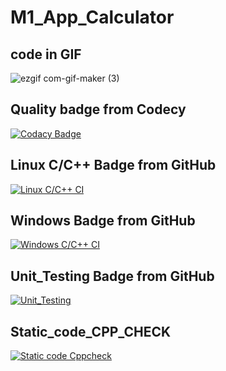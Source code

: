# M1_App_Calculator 

## code in GIF                 
![ezgif com-gif-maker (3)](https://user-images.githubusercontent.com/80145154/143379745-7f67ff34-bef8-48f5-9d21-cab3991595e8.gif)


## Quality badge from Codecy
[![Codacy Badge](https://app.codacy.com/project/badge/Grade/aa21699b0daa42cfb64888bd14b46f6e)](https://www.codacy.com/gh/shaileshms18/M1_App_Calculator/dashboard?utm_source=github.com&amp;utm_medium=referral&amp;utm_content=shaileshms18/M1_App_Calculator&amp;utm_campaign=Badge_Grade)

## Linux C/C++ Badge from GitHub
[![Linux C/C++ CI](https://github.com/shaileshms18/M1_App_Calculator/actions/workflows/c-cpp.yml/badge.svg)](https://github.com/shaileshms18/M1_App_Calculator/actions/workflows/c-cpp.yml)

## Windows Badge from GitHub
[![Windows C/C++ CI](https://github.com/shaileshms18/M1_App_Calculator/actions/workflows/Windows_c-cpp.yml/badge.svg)](https://github.com/shaileshms18/M1_App_Calculator/actions/workflows/Windows_c-cpp.yml)

## Unit_Testing Badge from GitHub
[![Unit_Testing](https://github.com/shaileshms18/M1_App_Calculator/actions/workflows/Unit_Testing.yml/badge.svg)](https://github.com/shaileshms18/M1_App_Calculator/actions/workflows/Unit_Testing.yml)

## Static_code_CPP_CHECK
[![Static code Cppcheck](https://github.com/shaileshms18/M1_App_Calculator/actions/workflows/CppCheck.yml/badge.svg)](https://github.com/shaileshms18/M1_App_Calculator/actions/workflows/CppCheck.yml)
